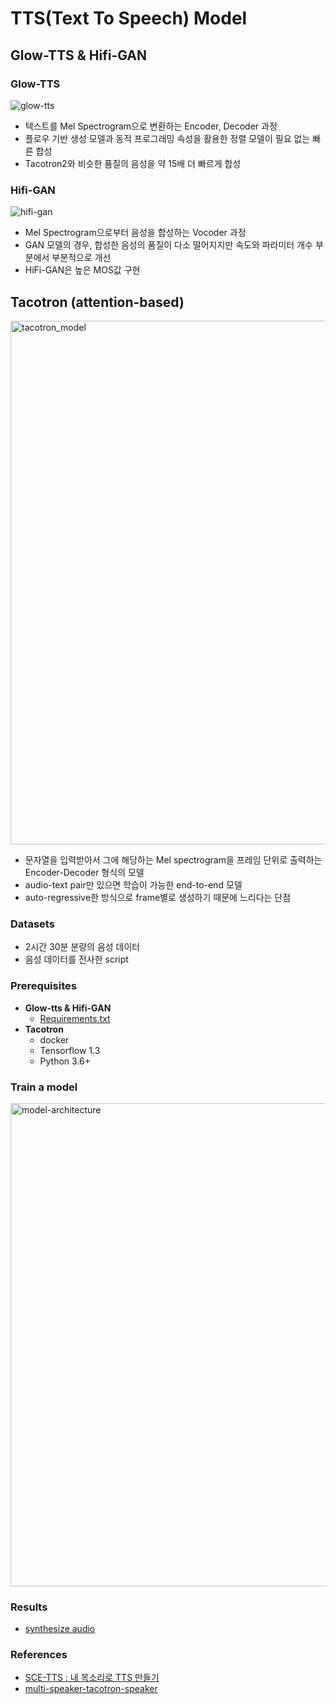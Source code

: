 # __TTS(Text To Speech) Model__

## __Glow-TTS & Hifi-GAN__

### __Glow-TTS__

![glow-tts](https://user-images.githubusercontent.com/59776953/155987243-231892f6-7604-4c8d-a6ad-a7cd150f8ac9.png)

- 텍스트를 Mel Spectrogram으로 변환하는 Encoder, Decoder 과정
- 플로우 기반 생성 모델과 동적 프로그래밍 속성을 활용한 정렬 모델이 필요 없는 빠른 합성
- Tacotron2와 비슷한 품질의 음성을 약 15배 더 빠르게 합성


### Hifi-GAN
![hifi-gan](https://user-images.githubusercontent.com/59776953/155987289-cb628410-ac87-4b1c-a903-23eae8e0c576.jpeg)
- Mel Spectrogram으로부터 음성을 합성하는 Vocoder 과정
- GAN 모델의 경우, 합성한 음성의 품질이 다소 떨어지지만 속도와 파라미터 개수 부분에서 부분적으로 개선
- HiFi-GAN은 높은 MOS값 구현

## Tacotron (attention-based)
<img width="838" alt="tacotron_model" src="https://user-images.githubusercontent.com/59776953/156309033-c82302f9-44dc-4698-b846-8a02be49c1d7.png">

- 문자열을 입력받아서 그에 해당하는 Mel spectrogram을 프레임 단위로 출력하는 Encoder-Decoder 형식의 모델
- audio-text pair만 있으면 학습이 가능한 end-to-end 모델
- auto-regressive한 방식으로 frame별로 생성하기 때문에 느리다는 단점

### Datasets
 - 2시간 30분 분량의 음성 데이터
 - 음성 데이터를 전사한 script

### Prerequisites
- __Glow-tts & Hifi-GAN__
	- [Requirements.txt](https://github.com/sce-tts/TTS/blob/sce-tts/requirements.txt) 
- __Tacotron__
	- docker
	- Tensorflow 1.3
	- Python 3.6+

### Train a model
<img width="773" alt="model-architecture" src="https://user-images.githubusercontent.com/59776953/155987786-bd9f81a1-220f-4fd0-bba0-f021441efa18.png">

### Results
- [synthesize audio](https://github.com/2hwayoung/Hwaxby/blob/main/Model/output.wav)

### References
- [SCE-TTS : 내 목소리로 TTS 만들기](https://github.com/sce-tts/sce-tts.github.io)
- [multi-speaker-tacotron-speaker](https://github.com/carpedm20/multi-Speaker-tacotron-tensorflow)